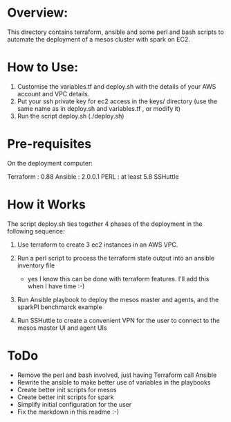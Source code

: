 Overview:
=========

This directory contains terraform, ansible and some perl and bash scripts to automate the deployment of a mesos cluster with spark on EC2.

How to Use:
==========

1) Customise the variables.tf and deploy.sh with the details of your AWS account and VPC details.
2) Put your ssh private key for ec2 access in the keys/ directory (use the same name as in deploy.sh and variables.tf , or modify it)
3) Run the script deploy.sh (./deploy.sh)

Pre-requisites
==============

On the deployment computer:

Terraform	: 0.88
Ansible		: 2.0.0.1
PERL		: at least 5.8
SSHuttle

How it Works
=============

The script deploy.sh ties together 4 phases of the deployment in the following sequence:

1) Use terraform to create 3 ec2 instances in an AWS VPC.
2) Run a perl script to process the terraform state output into an ansible inventory file

	- yes I know this can be done with terraform  features. I'll add this when I have time :-)

3) Run Ansible playbook to deploy the mesos master and agents, and the sparkPI benchmarck example
4) Run SSHuttle to create a convenient VPN for the user to connect to the mesos master UI and agent UIs

ToDo
====

 - Remove the perl and bash involved, just having Terraform call Ansible
 - Rewrite the ansible to make better use of variables in the playbooks
 - Create better init scripts for mesos
 - Create better init scripts for spark
 - Simplify initial configuration for the user
 - Fix the markdown in this readme :-)
 
